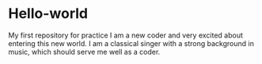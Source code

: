 # Hello-world
My first repository for practice
I am a new coder and very excited about entering this new world.  I am a classical singer with a strong background in music, which should serve me well as a coder.
